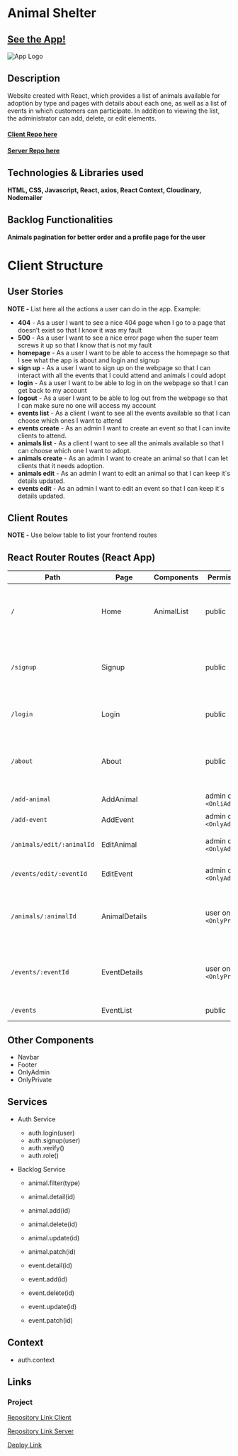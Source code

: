 # Animal Shelter

## [See the App!](https://animalshelterapp.netlify.app/)

![App Logo](https://res.cloudinary.com/dh8naz2ht/image/upload/v1743757502/animal-shelter-app/zd0ei0nkli6iha3yhb0y.jpg)

## Description

Website created with React, which provides a list of animals available for adoption by type and pages with details about each one, as well as a list of events in which customers can participate. In addition to viewing the list, the administrator can add, delete, or edit elements.

#### [Client Repo here](https://github.com/xMrAvocado/animal-shelter-client)
#### [Server Repo here](https://github.com/xMrAvocado/animal-shelter-server)

## Technologies & Libraries used

**HTML, CSS, Javascript, React, axios, React Context, Cloudinary, Nodemailer**

## Backlog Functionalities

**Animals pagination for better order and a profile page for the user**

# Client Structure

## User Stories

**NOTE -**  List here all the actions a user can do in the app. Example:

- **404** - As a user I want to see a nice 404 page when I go to a page that doesn’t exist so that I know it was my fault 
- **500** - As a user I want to see a nice error page when the super team screws it up so that I know that is not my fault
- **homepage** - As a user I want to be able to access the homepage so that I see what the app is about and login and signup
- **sign up** - As a user I want to sign up on the webpage so that I can interact with all the events that I could attend and animals I could adopt 
- **login** - As a user I want to be able to log in on the webpage so that I can get back to my account
- **logout** - As a user I want to be able to log out from the webpage so that I can make sure no one will access my account
- **events list** - As a client I want to see all the events available so that I can choose which ones I want to attend
- **events create** - As an admin I want to create an event so that I can invite clients to attend.
- **animals list** - As a client I want to see all the animals available so that I can choose which one I want to adopt.
- **animals create** - As an admin I want to create an animal so that I can let clients that it needs adoption.
- **animals edit** - As an admin I want to edit an animal so that I can keep it´s details updated.
- **events edit** - As an admin I want to edit an event so that I can keep it´s details updated.

## Client Routes

**NOTE -** Use below table to list your frontend routes

## React Router Routes (React App)
| Path                      | Page            | Components        | Permissions              | Behavior                                                      |
| ------------------------- | ----------------| ----------------  | ------------------------ | ------------------------------------------------------------  |
| `/`                       | Home            | AnimalList        | public                   | Home page, list of all the animals that need adoption         |
| `/signup`                 | Signup          |                   | public                   | Signup form, link to login, navigate to login after signup    |
| `/login`                  | Login           |                   | public                   | Login form, navigate to homepage after login                  |
| `/about`                  | About           |                   | public                   | Navigate to the project explanation and dev profile page      |
| `/add-animal`             | AddAnimal       |                   | admin only `<OnliAdmin>` | Creates a new animal                                          |
| `/add-event`              | AddEvent        |                   | admin only `<OnlyAdmin>` | Creates a new event                                           |
| `/animals/edit/:animalId` | EditAnimal      |                   | admin only `<OnlyAdmin>` | Edits an existing animal                                      |
| `/events/edit/:eventId`   | EditEvent       |                   | admin only `<OnlyAdmin>` | Edits an existign event                                       |
| `/animals/:animalId`      | AnimalDetails   |                   | user only `<OnlyPrivate>`| Let the user read all the information of a certain animal     |
| `/events/:eventId`        | EventDetails    |                   | user only `<OnlyPrivate>`| Let the user read all the information of a certain event      |
| `/events`                 | EventList       |                   | public                   | List of all the events                                        |

## Other Components

- Navbar
- Footer
- OnlyAdmin
- OnlyPrivate

## Services

- Auth Service
  - auth.login(user)
  - auth.signup(user)
  - auth.verify()
  - auth.role()

- Backlog Service
  - animal.filter(type)
  - animal.detail(id)
  - animal.add(id)
  - animal.delete(id)
  - animal.update(id)
  - animal.patch(id)

  - event.detail(id)
  - event.add(id)
  - event.delete(id)
  - event.update(id)
  - event.patch(id)
  
## Context

- auth.context
  
## Links

### Project

[Repository Link Client](https://github.com/xMrAvocado/animal-shelter-client)

[Repository Link Server](https://github.com/xMrAvocado/animal-shelter-server)

[Deploy Link](https://animalshelterapp.netlify.app/)